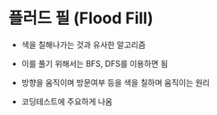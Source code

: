 # 플러드 필 (Flood Fill)

- 색을 칠해나가는 것과 유사한 알고리즘

- 이를 풀기 위해서는 BFS, DFS를 이용하면 됨
- 방향을 움직이며 방문여부 등을 색을 칠하며 움직이는 원리

- 코딩테스트에 주요하게 나옴